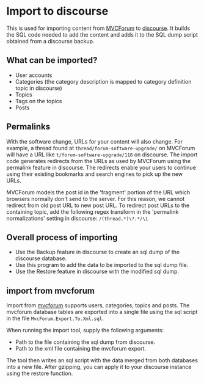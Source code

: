 # Import to discourse

This is used for importing content from [MVCForum](http://www.mvcforum.com/) to [discourse](http://www.discourse.org).
It builds the SQL code needed to add the content and adds it to the SQL dump script obtained from a discourse backup.

## What can be imported?
+ User accounts
+ Categories (the category description is mapped to category definition topic in discourse)
+ Topics
+ Tags on the topics
+ Posts

## Permalinks
With the software change, URLs for your content will also change.
For example, a thread found at `thread/forum-software-upgrade/` on MVCForum will have a URL like `t/forum-software-upgrade/118` on discourse.
The import code generates redirects from the URLs as used by MVCForum using the permalink feature in discourse.
The redirects enable your users to continue using their existing bookmarks and search engines to pick up the new URLs.

MVCForum models the post id in the 'fragment' portion of the URL which browsers normally don't send to the server.
For this reason, we cannot redirect from old post URL to new post URL.
To redirect post URLs to the containing topic, add the following regex transform in the 'permalink normalizations' setting in discourse: `/(thread.*)\?.*/\1`   

## Overall process of importing
+ Use the Backup feature in discourse to create an sql dump of the discourse database.
+ Use this program to add the data to be imported to the sql dump file.
+ Use the Restore feature in discourse with the modified sql dump.

## import from mvcforum
Import from [mvcforum](http://www.mvcforum.com/) supports users, categories, topics and posts.
The mvcforum database tables are exported into a single file using the sql script in the file `MvcForum.Export.To.Xml.sql`.

When running the import tool, supply the following arguments:
+ Path to the file containing the sql dump from discourse.
+ Path to the xml file containing the mvcforum export.

The tool then writes an sql script with the data merged from both databases into a new file.
After gzipping, you can apply it to your discourse instance using the restore function.